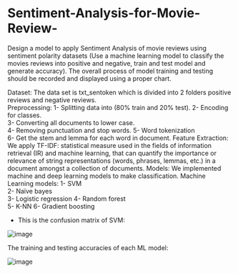 # Sentiment-Analysis-for-Movie-Review-
Design a model to apply Sentiment Analysis of movie reviews using sentiment polarity datasets (Use a machine learning model to classify the movies reviews into positive and negative, train and test model and generate accuracy). The overall process of model training and testing should be recorded and displayed using a proper chart.



Dataset: 
The data set is txt_sentoken which is divided into 2 folders 
positive reviews and negative reviews.  
Preprocessing: 
1- Splitting data into (80% train and 20% test). 
2- Encoding for classes.  
3- Converting all documents to lower case.  
4- Removing punctuation and stop words. 
5- Word tokenization  
6- Get the stem and lemma for each word in document. 
Feature Extraction: 
We apply TF-IDF: statistical measure used in the fields of 
information retrieval (IR) and machine learning, that can 
quantify the importance or relevance of string 
representations (words, phrases, lemmas, etc.) in a 
document amongst a collection of documents. 
Models: 
We implemented machine and deep learning models to 
make classification. 
Machine Learning models: 
1- SVM  
2- Naïve bayes  
3- Logistic regression 
4- Random forest  
5- K-NN 
6- Gradient boosting  

-  This is the confusion matrix of SVM:


  ![image](https://github.com/BadrAhmed05/Sentiment-Analysis-for-Movie-Review-/assets/93046762/ab71eeb7-a338-4d1d-b11e-5388221de36c)




  The training and testing accuracies of each ML model:




  ![image](https://github.com/BadrAhmed05/Sentiment-Analysis-for-Movie-Review-/assets/93046762/3370f0dd-b8cf-447d-a875-4dda27ba5fc3)


